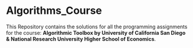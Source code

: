 # Algorithms_Course
This Repository contains the solutions for all the programming assignments for the course:
**Algorithmic Toolbox by University of California San Diego & National Research University Higher School of Economics**.
